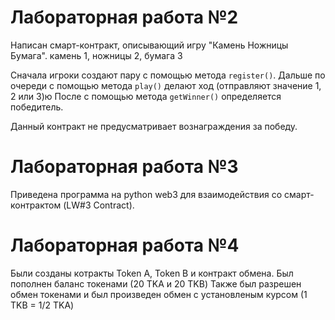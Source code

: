 # Лабораторная работа №2

 Написан смарт-контракт, описывающий игру "Камень Ножницы Бумага".
 камень 1, ножницы 2, бумага 3

 Сначала игроки создают пару с помощью метода `register()`.
 Дальше по очереди с помощью метода `play()` делают ход (отправляют значение 1, 2 или 3)ю
 После с помощью метода `getWinner()` определяется победитель.

 Данный контракт не предусматривает вознаграждения за победу.

# Лабораторная работа №3

Приведена программа на python web3 для взаимодействия со смарт-контрактом (LW#3 Contract).

# Лабораторная работа №4

Были созданы котракты Token A, Token B и контракт обмена.
Был пополнен баланс токенами (20 TKA и 20 TKB)
Также был разрешен обмен токенами и был произведен обмен с установленым курсом (1 TKB = 1/2 TKA)
